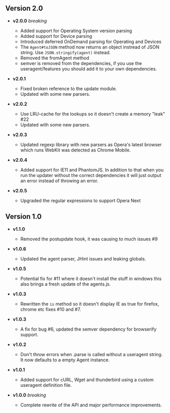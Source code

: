 ## Version 2.0
* __v2.0.0__ *breaking*
  - Added support for Operating System version parsing
  - Added support for Device parsing
  - Introduced deferred OnDemand parsing for Operating and Devices
  - The `Agent#toJSON` method now returns an object instread of JSON string. Use
    `JSON.stringify(agent)` instead.
  - Removed the fromAgent method
  - semver is removed from the dependencies, if you use the useragent/features
    you should add it to your own dependencies.

* __v2.0.1__
  - Fixed broken reference to the update module.
  - Updated with some new parsers.

* __v2.0.2__
  - Use LRU-cache for the lookups so it doesn't create a memory "leak" #22
  - Updated with some new parsers.

* __v2.0.3__
  - Updated regexp library with new parsers as Opera's latest browser which runs
    WebKit was detected as Chrome Mobile.

* __v2.0.4__
  - Added support for IE11 and PhantomJS. In addition to that when you run the
    updater without the correct dependencies it will just output an error
    instead of throwing an error.

* __v2.0.5__
  - Upgraded the regular expressions to support Opera Next

## Version 1.0
* __v1.1.0__
  - Removed the postupdate hook, it was causing to much issues #9

* __v1.0.6__
  - Updated the agent parser, JHint issues and leaking globals.

* __v1.0.5__
  - Potential fix for #11 where it doesn't install the stuff in windows this also
    brings a fresh update of the agents.js.

* __v1.0.3__
  - Rewritten the `is` method so it doesn't display IE as true for firefox, chrome
    etc fixes #10 and #7.

* __v1.0.3__
  - A fix for bug #6, updated the semver dependency for browserify support.

* __v1.0.2__
  - Don't throw errors when .parse is called without a useragent string. It now
    defaults to a empty Agent instance.

* __v1.0.1__
  - Added support for cURL, Wget and thunderbird using a custom useragent
    definition file.

* __v1.0.0__ *breaking*
  - Complete rewrite of the API and major performance improvements.
